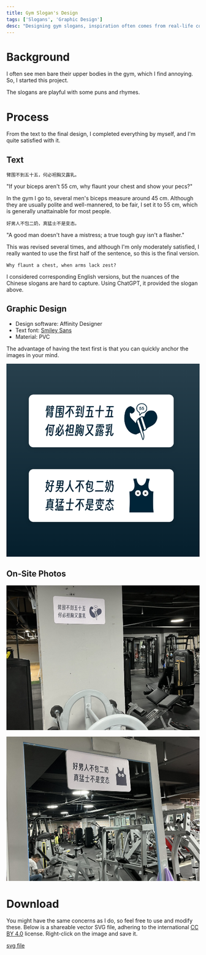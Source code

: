 ```yaml
---
title: Gym Slogan's Design
tags: ['Slogans', 'Graphic Design']
desc: "Designing gym slogans, inspiration often comes from real-life complaints."
---
```


# Background

I often see men bare their upper bodies in the gym, which I find annoying. So, I started this project.

The slogans are playful with some puns and rhymes.

# Process

From the text to the final design, I completed everything by myself, and I'm quite satisfied with it.

## Text

```
臂围不到五十五，何必袒胸又露乳。
```

"If your biceps aren't 55 cm, why flaunt your chest and show your pecs?"

In the gym I go to, several men's biceps measure around 45 cm. Although they are usually polite and well-mannered, to be fair, I set it to 55 cm, which is generally unattainable for most people.

```
好男人不包二奶，真猛士不是变态。
```

"A good man doesn't have a mistress; a true tough guy isn't a flasher."

This was revised several times, and although I'm only moderately satisfied, I really wanted to use the first half of the sentence, so this is the final version.

```
Why flaunt a chest, when arms lack zest?
```

I considered corresponding English versions, but the nuances of the Chinese slogans are hard to capture. Using ChatGPT, it provided the slogan above.

## Graphic Design

- Design software: Affinity Designer
- Text font: [Smiley Sans](https://github.com/atelier-anchor/smiley-sans)
- Material: PVC 

The advantage of having the text first is that you can quickly anchor the images in your mind.

![](./pic/003.png)

## On-Site Photos

![](./pic/001.jpg)

![](./pic/002.jpg)

# Download

You might have the same concerns as I do, so feel free to use and modify these. Below is a shareable vector SVG file, adhering to the international [CC BY 4.0](https://creativecommons.org/licenses/by/4.0/) license. Right-click on the image and save it.

[svg file ](https://raw.githubusercontent.com/libregd/libregd.github.io/main/resources/gym-slogans-by-libregd.svg)  

